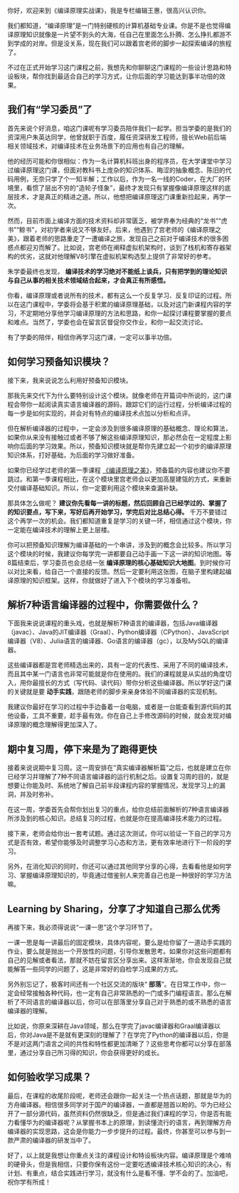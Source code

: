 你好，欢迎来到《编译原理实战课》，我是专栏编辑王惠，很高兴认识你。

我们都知道，“编译原理”是一门特别硬核的计算机基础专业课。你是不是也觉得编译原理知识就像是一片望不到头的大海，任自己在里面怎么扑腾、怎么挣扎都游不到学成的对岸。但是没关系，现在我们可以跟着宫老师的脚步一起探索编译的旅程了。

不过在正式开始学习这门课程之前，我想先和你聊聊这门课程的一些设计思路和特设板块，帮你找到最适合自己的学习方式，让你后面的学习能达到事半功倍的效果。

## 我们有“学习委员”了

首先来说个好消息，咱这门课呢有学习委员陪伴我们一起学。担当学委的是我们的资深用户朱英达同学，他曾就职于百度，履任资深研发工程师，擅长Web前后端相关领域技术，对编译技术在业务场景下的应用也有自己的理解。

他的经历可能和你很相似：作为一名计算机科班出身的程序员，在大学课堂中学习过编译原理这门课，但面对教科书上庞杂的知识体系、晦涩的抽象概念、陈旧的代码用例，无奈只学了个一知半解；工作以后，作为一名一线的Coder，在大厂的环境里，看惯了层出不穷的“造轮子怪象”，最终才发现只有掌握像编译原理这样的底层技术，才是真正的精进之道。所以，他想把编译原理这门课重新捡起来，再学一次。

然而，目前市面上编译方面的技术资料却非常匮乏，被学界奉为经典的“龙书”“虎书”“鲸书”，对初学者来说又不够友好。后来，他遇到了宫老师的《编译原理之美》，跟着老师的思路重走了一遭编译之旅，发现自己之前对于编译技术的很多困惑点都迎刃而解了。比如说，宫老师在阐释虚拟机架构时，谈到了栈机和寄存器架构的优劣，这就对他理解V8引擎在虚拟机架构选型上提供了非常好的参考。

朱学委最终也发现， **编译技术的学习绝对不能纸上谈兵，只有把学到的理论知识与自己从事的相关技术领域结合起来，才会真正有所感悟。**

你看，编译原理或者说所有的技术，都有这么一个反复学习、反复印证的过程。所以在这门课程中，学委将会基于积累的编译原理基础，以及对这门新课程内容的学习，不定期地分享他学习编译原理的方法和思路，和你一起探讨课程要掌握的要点和难点。当然了，学委也会在留言区督促你交作业，和你一起交流讨论。

有了学委的陪伴，相信你再学习这门课，一定可以事半功倍。

## 如何学习预备知识模块？

接下来，我来说说怎么利用好预备知识模块。

那我先来交代下为什么要特别设计这个模块。就像老师在开篇词中所说的，这门课程会带你一起阅读真实语言编译器的源码，跟踪它们的运行过程，分析编译过程的每一步是如何实现的，并会对有特点的编译技术点加以分析和点评。

但在解析编译器的过程中，一定会涉及到很多编译原理的基础概念、理论和算法，如果你从来没有接触过或者不够了解这些编译原理知识，那必然会在一定程度上影响你后面的学习效果。所以，预备知识模块就是帮你先建立起一个初步的编译原理知识体系，打好基础，为后面的学习做好准备。

如果你已经学过老师的第一季课程 [《编译原理之美》](https://time.geekbang.org/column/intro/219?utm_term=zeusGI5E3&utm_source=app&utm_medium=geektime&utm_campaign=219-end&utm_content=xuexizhinan0601)，预备篇的内容也建议你不要跳过。和第一季课程相比，在这个模块里宫老师会以更加高屋建瓴的方式，来重新交付编译基础知识。所以，你一定要利用这个模块来查漏补缺。

那具体怎么做呢？ **建议你先看每一讲的标题，然后回顾自己已经学过的、掌握了的知识要点，写下来，写好后再开始学习，学完后对比总结心得。** 千万不要错过这个再学一次的机会。我们都知道重复是学习的关键一环，相信通过这个模块，你一定能在编译技术的理解上更上层楼。

你可以把预备知识理解为编译基础的一个串讲，涉及到的概念会比较多。所以学习这个模块的时候，我建议你每学完一讲都要自己动手画一下这一讲的知识地图。等8篇结束后，学习委员也会总结一张 **编译原理的核心基础知识大地图**。到时候你可以对比来看，给自己一个直接的反馈。然后一定要利用这张图，在脑子里构建起编译原理的知识框架。这样，你就做好了进入下个模块的学习准备啦。

## 解析7种语言编译器的过程中，你需要做什么？

下面我来说说课程的重头戏，也就是解析7种语言的编译器，包括Java编译器（javac）、Java的JIT编译器（Graal）、Python编译器（CPython）、JavaScript编译器（V8）、Julia语言的编译器、Go语言的编译器（gc），以及MySQL的编译器。

这些编译器都是宫老师精选出来的，具有一定的代表性、采用了不同的编译技术，而且其中某一门语言也非常可能就是你在使用的。我们的课程就是从实战的角度切入，用你最擅长的方式（写代码、读代码）带你分析这些编译器。所以学好这门课的关键就是要 **动手实践**，跟随老师的脚步来亲身体验不同编译器的实现机制。

我建议你最好在学习的过程中手边备着一台电脑，或者是一台能查看到源代码的其他设备，工具不重要，趁手最有效。你在自己上手修改源码的时候，就会发现对编译原理的概念理解得更加深入了。

## 期中复习周，停下来是为了跑得更快

接着来说说期中复习周。这一周安排在“真实编译器解析篇”之后，也就是建立在你已经学习并理解了7种不同语言编译器的运行机制之后。设置复习周的目的，就是想要让你能及时、系统地了解自己前半段课程内容的掌握情况，发现学习上的漏洞，并及时弥补。

在这一周，学委首先会帮你划出复习的重点，给你总结前面解析的7种语言编译器所涉及到的核心知识。总结复习的过程，也就是你在提高编译技术能力的过程。

接下来，老师会给你出一套考试题。通过这次测试，你可以验证一下自己的学习方式是否有效，希望你能够及时调整学习心态和方法，更有效率地进行下一阶段的学习。

另外，在消化知识的同时，你还可以通过其他同学分享的心得，去看看他是如何学习、掌握编译原理知识的，毕竟通过借鉴别人来完善自己也是一种很好的学习方法嘛。

## Learning by Sharing，分享了才知道自己那么优秀

再接下来，我必须得说说“一课一思”这个学习环节了。

一课一思是每一讲最后的固定模块，具体内容呢，要么是给你留了一道动手实践的作业，要么就是抛出一个开放性的问题，引导你发散思考。如果你对这些问题都有自己的见解或者看法，那就不妨在留言区分享出来。这样渐渐地，你会发现自己就能解答一些同学的问题了，这是非常好的自检学习成果的方式。

另外别忘记了，极客时间还有一个社区交流的版块“ **部落**”。在日常工作中，你一定会经常接触各种代码，也一定有自己非常熟悉的一门或多门编程语言。那么在解析了不同语言的编译器以后，你可以在部落里分享自己对于熟悉的或不熟悉的语言编译器的理解。

比如说，你原来深耕在Java领域，那么在学完了javac编译器和Graal编译器以后，你对Java是不是就有更深刻的理解了？在学完了Python的编译器以后，你是不是对这两门语言之间的共性和特性都更加清晰了？这些思考你都可以分享在部落里，通过分享自己所习得的知识，你会获得更好的成长。

## 如何验收学习成果？

最后，在课程的收尾阶段呢，老师还会跟你一起关注一个热点话题，那就是华为的方舟编译器。相信很多同学对于国产的编译器，一直都是翘首以盼的。华为已经公开了一部分源代码，虽然资料仍然很缺乏，但是通过我们课程的学习，你是否有能力看懂华为的编译器呢？从掌握书本上的原理，到读懂流行的语言，再到理解方舟编译器的实现思路，这会是你能力一步步提升的过程。最终，你甚至可以参与到一款严肃的编译器的研发当中了。

好了，以上就是我想让你重点关注的课程设计和特设板块内容。编译原理是个难啃的硬骨头，但是我相信，只要你保有这份一定要吃透编译技术核心知识的决心，有计划、有重点，结合实践进行学习，就没有什么是看不懂、学不会的了。加油吧，祝你学有所成！